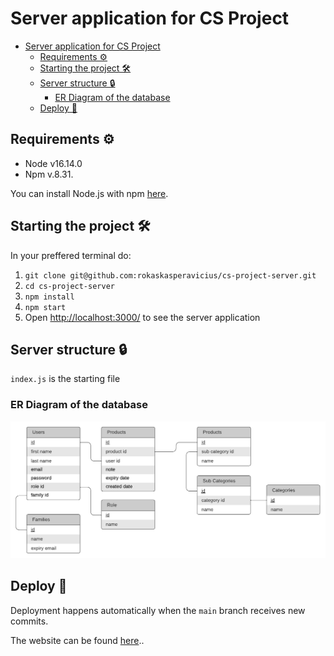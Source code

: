 # Server application for CS Project

- [Server application for CS Project](#server-application-for-cs-project)
  - [Requirements ⚙️](#requirements-️)
  - [Starting the project 🛠](#starting-the-project-)
  - [Server structure 🔒](#server-structure-)
    - [ER Diagram of the database](#er-diagram-of-the-database)
  - [Deploy 🚀](#deploy-)

## Requirements ⚙️
- Node v16.14.0
- Npm v.8.31.

You can install Node.js with npm [here](https://nodejs.org/en/).

## Starting the project 🛠
In your preffered terminal do:
1. `git clone git@github.com:rokaskasperavicius/cs-project-server.git`
2.  `cd cs-project-server`
3. `npm install`
4. `npm start`
5. Open [http://localhost:3000/](http://localhost:3000/) to see the server application

## Server structure 🔒
`index.js` is the starting file
### ER Diagram of the database
![Alt text](markdown/er-diagram.png?raw=true "Title")

## Deploy 🚀
Deployment happens automatically when the `main` branch receives new commits.

The website can be found [here](https://cs-project-server.herokuapp.com/)..
